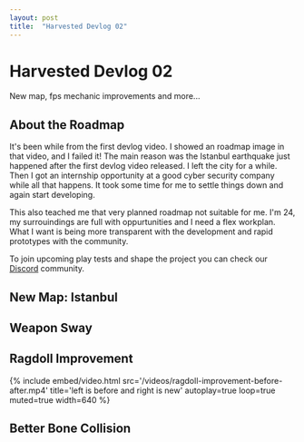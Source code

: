 ```yaml
---
layout: post
title:  "Harvested Devlog 02"
---
```



# Harvested Devlog 02

New map, fps mechanic improvements and more...

## About the Roadmap

It's been while from the first devlog video. I showed an roadmap image in that video, and I failed it! The main reason was the Istanbul earthquake just happened after the first devlog video released. I left the city for a while. Then I got an internship opportunity at a good cyber security company while all that happens. It took some time for me to settle things down and again start developing.

This also teached me that very planned roadmap not suitable for me. I'm 24, my surrouindings are full with oppurtunities and I need a flex workplan. What I want is being more transparent with the development and rapid prototypes with the community.

To join upcoming play tests and shape the project you can check our [Discord](https://discord.gg/PwynBxqNyy) community.

## New Map: Istanbul

	







## Weapon Sway

## Ragdoll Improvement

{%
  include embed/video.html
  src='/videos/ragdoll-improvement-before-after.mp4'
  title='left is before and right is new'
  autoplay=true
  loop=true
  muted=true
  width=640
%}

## Better Bone Collision
